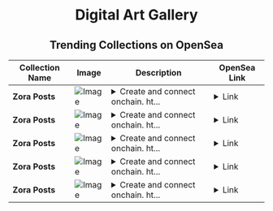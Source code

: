<div align="center">

# Digital Art Gallery

## Trending Collections on OpenSea

| Collection Name                       | Image                                                                                     | Description                       | OpenSea Link                                                                                          |
|---------------------------------------|-------------------------------------------------------------------------------------------|-----------------------------------|--------------------------------------------------------------------------------------------------------|
| **Zora Posts** | ![Image](https://i.seadn.io/s/raw/files/f33d6290a6c792a74b7bf13e3f0c9c38.jpg?w=500&auto=format?w=200&auto=format) | <details><summary>Create and connect onchain. ht...</summary>Create and connect onchain. https://zora.co</details> | <details><summary>Link</summary>[Zora Posts](https://opensea.io/collection/zora-posts-3596)</details> |
| **Zora Posts** | ![Image](https://i.seadn.io/s/raw/files/f33d6290a6c792a74b7bf13e3f0c9c38.jpg?w=500&auto=format?w=200&auto=format) | <details><summary>Create and connect onchain. ht...</summary>Create and connect onchain. https://zora.co</details> | <details><summary>Link</summary>[Zora Posts](https://opensea.io/collection/zora-posts-3595)</details> |
| **Zora Posts** | ![Image](https://i.seadn.io/s/raw/files/f33d6290a6c792a74b7bf13e3f0c9c38.jpg?w=500&auto=format?w=200&auto=format) | <details><summary>Create and connect onchain. ht...</summary>Create and connect onchain. https://zora.co</details> | <details><summary>Link</summary>[Zora Posts](https://opensea.io/collection/zora-posts-3594)</details> |
| **Zora Posts** | ![Image](https://i.seadn.io/s/raw/files/f33d6290a6c792a74b7bf13e3f0c9c38.jpg?w=500&auto=format?w=200&auto=format) | <details><summary>Create and connect onchain. ht...</summary>Create and connect onchain. https://zora.co</details> | <details><summary>Link</summary>[Zora Posts](https://opensea.io/collection/zora-posts-3593)</details> |
| **Zora Posts** | ![Image](https://i.seadn.io/s/raw/files/f33d6290a6c792a74b7bf13e3f0c9c38.jpg?w=500&auto=format?w=200&auto=format) | <details><summary>Create and connect onchain. ht...</summary>Create and connect onchain. https://zora.co</details> | <details><summary>Link</summary>[Zora Posts](https://opensea.io/collection/zora-posts-3592)</details> |

</div>